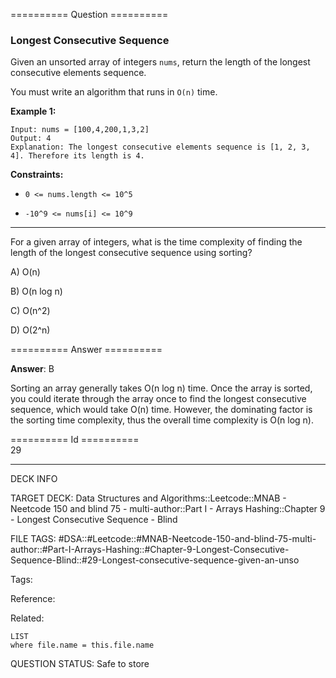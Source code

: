 ========== Question ==========  

### Longest Consecutive Sequence

Given an unsorted array of integers `nums`, return the length of the longest consecutive elements sequence.

You must write an algorithm that runs in `O(n)` time.

**Example 1:**

```
Input: nums = [100,4,200,1,3,2]
Output: 4
Explanation: The longest consecutive elements sequence is [1, 2, 3, 4]. Therefore its length is 4.
```

**Constraints:**

-   `0 <= nums.length <= 10^5`

-   `-10^9 <= nums[i] <= 10^9`

---

For a given array of integers, what is the time complexity of finding the length of the longest consecutive sequence using sorting?

A) O(n)

B) O(n log n)

C) O(n^2)

D) O(2^n)  

========== Answer ==========  

**Answer**: B

Sorting an array generally takes O(n log n) time. Once the array is sorted, you could iterate through the array once to find the longest consecutive sequence, which would take O(n) time. However, the dominating factor is the sorting time complexity, thus the overall time complexity is O(n log n).

========== Id ==========  
29

---

DECK INFO

TARGET DECK: Data Structures and Algorithms::Leetcode::MNAB - Neetcode 150 and blind 75 - multi-author::Part I - Arrays Hashing::Chapter 9 - Longest Consecutive Sequence - Blind

FILE TAGS: #DSA::#Leetcode::#MNAB-Neetcode-150-and-blind-75-multi-author::#Part-I-Arrays-Hashing::#Chapter-9-Longest-Consecutive-Sequence-Blind::#29-Longest-consecutive-sequence-given-an-unso

Tags:

Reference:

Related:

```dataview
LIST
where file.name = this.file.name
```
QUESTION STATUS: Safe to store
